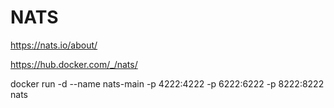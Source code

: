# NATS 

https://nats.io/about/

https://hub.docker.com/_/nats/

docker run -d --name nats-main -p 4222:4222 -p 6222:6222 -p 8222:8222 nats